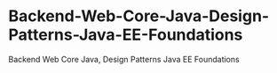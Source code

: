 # Backend-Web-Core-Java-Design-Patterns-Java-EE-Foundations
Backend Web Core Java, Design Patterns Java EE Foundations
